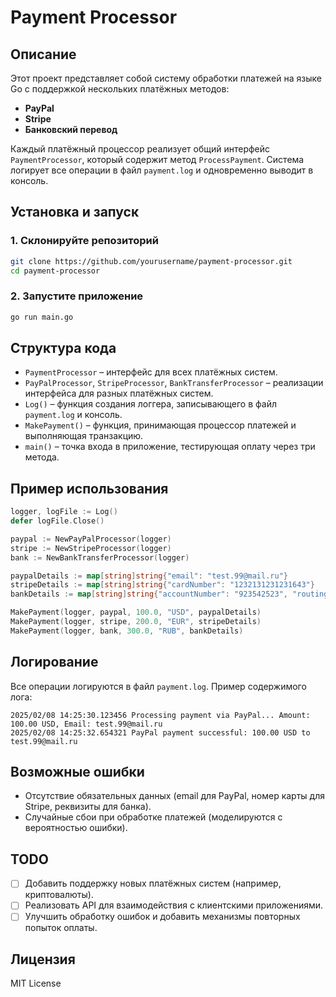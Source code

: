 # Payment Processor

## Описание
Этот проект представляет собой систему обработки платежей на языке Go с поддержкой нескольких платёжных методов:
- **PayPal**
- **Stripe**
- **Банковский перевод**

Каждый платёжный процессор реализует общий интерфейс `PaymentProcessor`, который содержит метод `ProcessPayment`. Система логирует все операции в файл `payment.log` и одновременно выводит в консоль.

## Установка и запуск
### 1. Склонируйте репозиторий
```sh
git clone https://github.com/yourusername/payment-processor.git
cd payment-processor
```

### 2. Запустите приложение
```sh
go run main.go
```

## Структура кода
- `PaymentProcessor` – интерфейс для всех платёжных систем.
- `PayPalProcessor`, `StripeProcessor`, `BankTransferProcessor` – реализации интерфейса для разных платёжных систем.
- `Log()` – функция создания логгера, записывающего в файл `payment.log` и консоль.
- `MakePayment()` – функция, принимающая процессор платежей и выполняющая транзакцию.
- `main()` – точка входа в приложение, тестирующая оплату через три метода.

## Пример использования
```go
logger, logFile := Log()
defer logFile.Close()

paypal := NewPayPalProcessor(logger)
stripe := NewStripeProcessor(logger)
bank := NewBankTransferProcessor(logger)

paypalDetails := map[string]string{"email": "test.99@mail.ru"}
stripeDetails := map[string]string{"cardNumber": "1232131231231643"}
bankDetails := map[string]string{"accountNumber": "923542523", "routingNumber": "1672734534"}

MakePayment(logger, paypal, 100.0, "USD", paypalDetails)
MakePayment(logger, stripe, 200.0, "EUR", stripeDetails)
MakePayment(logger, bank, 300.0, "RUB", bankDetails)
```

## Логирование
Все операции логируются в файл `payment.log`. Пример содержимого лога:
```
2025/02/08 14:25:30.123456 Processing payment via PayPal... Amount: 100.00 USD, Email: test.99@mail.ru
2025/02/08 14:25:32.654321 PayPal payment successful: 100.00 USD to test.99@mail.ru
```

## Возможные ошибки
- Отсутствие обязательных данных (email для PayPal, номер карты для Stripe, реквизиты для банка).
- Случайные сбои при обработке платежей (моделируются с вероятностью ошибки).

## TODO
- [ ] Добавить поддержку новых платёжных систем (например, криптовалюты).
- [ ] Реализовать API для взаимодействия с клиентскими приложениями.
- [ ] Улучшить обработку ошибок и добавить механизмы повторных попыток оплаты.

## Лицензия
MIT License

